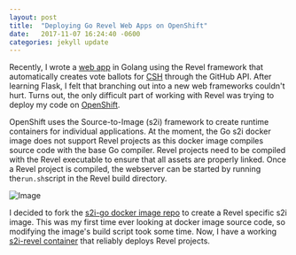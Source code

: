 ```yaml
---
layout: post
title:  "Deploying Go Revel Web Apps on OpenShift"
date:   2017-11-07 16:24:40 -0600
categories: jekyll update
---
```


Recently, I wrote a [web app](https://github.com/sgreene570/ballots) in Golang using the Revel framework that automatically creates vote ballots for [CSH](https://csh.rit.edu) through the GitHub API.
After learning Flask, I felt that branching out into a new web frameworks couldn't hurt.  Turns out, the only difficult part of working with Revel was trying to deploy
my code on [OpenShift](https://www.openshift.com/).

OpenShift uses the Source-to-Image (s2i) framework to create runtime containers for individual applications.  At the moment,
the Go s2i docker image does not support Revel projects as this docker image compiles source code with the base Go compiler.
Revel projects need to be compiled with the Revel executable to ensure that all assets are properly
linked.  Once a Revel project is compiled, the webserver can be started by running the`run.sh`script in the Revel build directory.

![Image](https://i.imgur.com/RQCQfgt.png)

I decided to fork the [s2i-go docker image repo](https://github.com/openshift-s2i/s2i-go) to create a Revel specific s2i
image.  This was my first time ever looking at docker image source code, so modifying the image's build script took some time. Now, I have a working
[s2i-revel container](https://github.com/sgreene570/s2i-revel/blob/master/s2i/assemble) that reliably deploys Revel projects.
